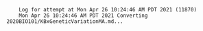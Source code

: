         Log for attempt at Mon Apr 26 10:24:46 AM PDT 2021 (11870)
        Mon Apr 26 10:24:46 AM PDT 2021 Converting 2020BIO101/KBxGeneticVariationMA.md...
